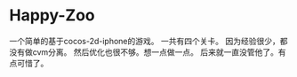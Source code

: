 Happy-Zoo
=========
一个简单的基于cocos-2d-iphone的游戏。
一共有四个关卡。
因为经验很少，都没有做cvm分离。
然后优化也很不够。想一点做一点。
后来就一直没管他了。有点可惜了。
